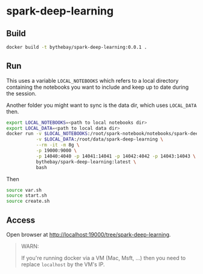# spark-deep-learning

## Build
```bash
docker build -t bythebay/spark-deep-learning:0.0.1 .
```

## Run
This uses a variable `LOCAL_NOTEBOOKS` which refers to a local directory containing the notebooks you want to include and keep up to date during the session.

Another folder you might want to sync is the data dir, which uses `LOCAL_DATA` then.


```bash
export LOCAL_NOTEBOOKS=<path to local notebooks dir>
export LOCAL_DATA=<path to local data dir>
docker run -v $LOCAL_NOTEBOOKS:/root/spark-notebook/notebooks/spark-deep-learning \
           -v $LOCAL_DATA:/root/data/spark-deep-learning \
           --rm -it -m 8g \
           -p 19000:9000 \
           -p 14040:4040 -p 14041:14041 -p 14042:4042 -p 14043:14043 \
           bythebay/spark-deep-learning:latest \
           bash
```

Then
```bash
source var.sh
source start.sh
source create.sh
```

## Access
Open browser at [http://localhost:19000/tree/spark-deep-learning](http://localhost:19000/tree/spark-deep-learning).

> WARN:
> 
> If you're running docker via a VM (Mac, Msft, ...) then you need to replace `localhost` by the VM's IP.

